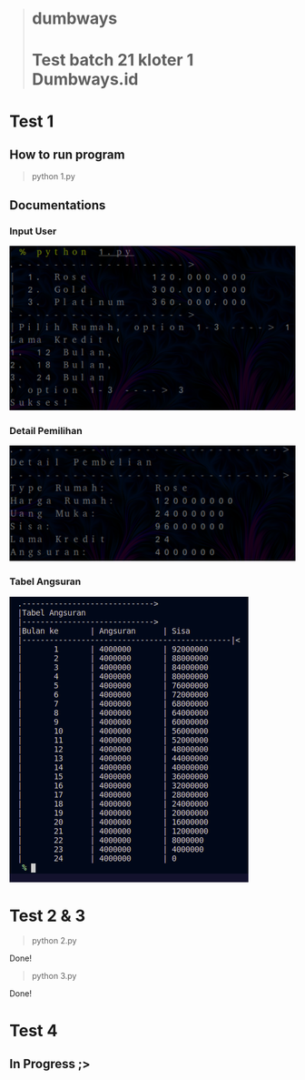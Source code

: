 > # dumbways
> # Test batch 21 kloter 1 Dumbways.id

# Test 1
## How to run program
> python 1.py

## Documentations
### Input User
![input user](suksess.png)
### Detail Pemilihan
![detail](detaill.png)
### Tabel Angsuran
![tabel](tabel.png)

# Test 2 & 3
> python 2.py

Done!

> python 3.py

Done!

# Test 4
## In Progress ;>